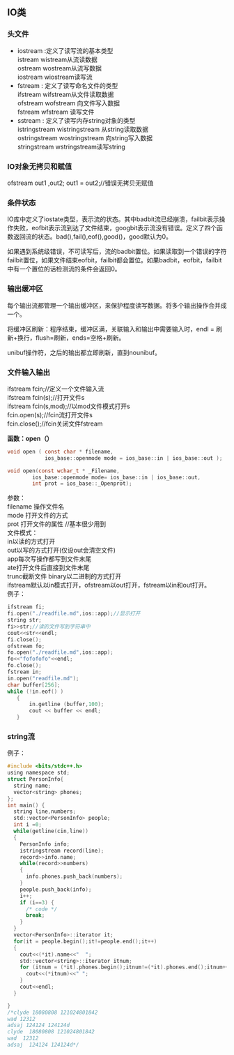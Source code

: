 ## IO类
### 头文件  
- iostream :定义了读写流的基本类型  
istream wistream从流读数据  
ostream wostream从流写数据  
iostream wiostream读写流
- fstream : 定义了读写命名文件的类型  
ifstream wifstream从文件读取数据  
ofstream wofstream 向文件写入数据  
fstream wfstream 读写文件
- sstream : 定义了读写内存string对象的类型  
istringstream wistringstream 从string读取数据  
ostringstream wostringstream 向string写入数据  
stringstream wstringstream读写string  

### IO对象无拷贝和赋值
ofstream out1 ,out2;
out1 = out2;//错误无拷贝无赋值  
### 条件状态  
IO库中定义了iostate类型，表示流的状态。其中badbit流已经崩溃，failbit表示操作失败，eofbit表示流到达了文件结束，googbit表示流没有错误。定义了四个函数返回流的状态。bad(),fail(),eof(),good()，good默认为0。

如果遇到系统级错误，不可读写后，流的badbit置位。如果读取到一个错误的字符failbit置位，如果文件结束eofbit，failbit都会置位。如果badbit，eofbit，failbit中有一个置位的话检测流的条件会返回0。
### 输出缓冲区
每个输出流都管理一个输出缓冲区，来保护程度读写数据。将多个输出操作合并成一个。

将缓冲区刷新：程序结束，缓冲区满，关联输入和输出中需要输入时，endl = 刷新+换行，flush=刷新，ends=空格+刷新。

  unibuf操作符，之后的输出都立即刷新，直到nounibuf。
### 文件输入输出
ifstream fcin;//定义一个文件输入流  
ifstream fcin(s);//打开文件s  
ifstream fcin(s,mod);//以mod文件模式打开s  
fcin.open(s);//fcin流打开文件s  
fcin.close();//fcin关闭文件fstream  

**函数：open（）**  
```c
void open ( const char * filename,  
            ios_base::openmode mode = ios_base::in | ios_base::out );  

void open(const wchar_t * _Filename,  
        ios_base::openmode mode= ios_base::in | ios_base::out,  
        int prot = ios_base::_Openprot);
```
参数：  
filename   操作文件名  
mode        打开文件的方式  
prot         打开文件的属性    //基本很少用到  
文件模式：  
in以读的方式打开  
out以写的方式打开(仅设out会清空文件)  
app每次写操作都写到文件末尾  
ate打开文件后直接到文件末尾  
trunc截断文件
binary以二进制的方式打开  
ifstream默认以in模式打开，ofstream以out打开，fstream以in和out打开。  
例子：  
```c
ifstream fi;
fi.open("./readfile.md",ios::app);//显示打开
string str;
fi>>str;//读的文件写到字符串中
cout<<str<<endl;
fi.close();
ofstream fo;
fo.open("./readfile.md",ios::app);
fo<<"fofofofo"<<endl;
fo.close();
fstream in;
in.open("readfile.md");
char buffer[256];
while (!in.eof() )
   {
       in.getline (buffer,100);
       cout << buffer << endl;
   }
```

### string流

例子：  
```c
#include <bits/stdc++.h>
using namespace std;
struct PersonInfo{
  string name;
  vector<string> phones;
};
int main() {
  string line,numbers;
  std::vector<PersonInfo> people;
  int i =0;
  while(getline(cin,line))
  {
    PersonInfo info;
    istringstream record(line);
    record>>info.name;
    while(record>>numbers)
    {
      info.phones.push_back(numbers);
    }
    people.push_back(info);
    i++;
    if (i==3) {
      /* code */
      break;
    }
  }
  vector<PersonInfo>::iterator it;
  for(it = people.begin();it!=people.end();it++)
  {
    cout<<(*it).name<<"  ";
    std::vector<string>::iterator itnum;
    for (itnum = (*it).phones.begin();itnum!=(*it).phones.end();itnum++ ) {
      cout<<(*itnum)<<" ";
    }
    cout<<endl;
  }

}
/*clyde 18080808 121024801842
wad 12312
adsaj 124124 124124d
clyde  18080808 121024801842
wad  12312
adsaj  124124 124124d*/

```
